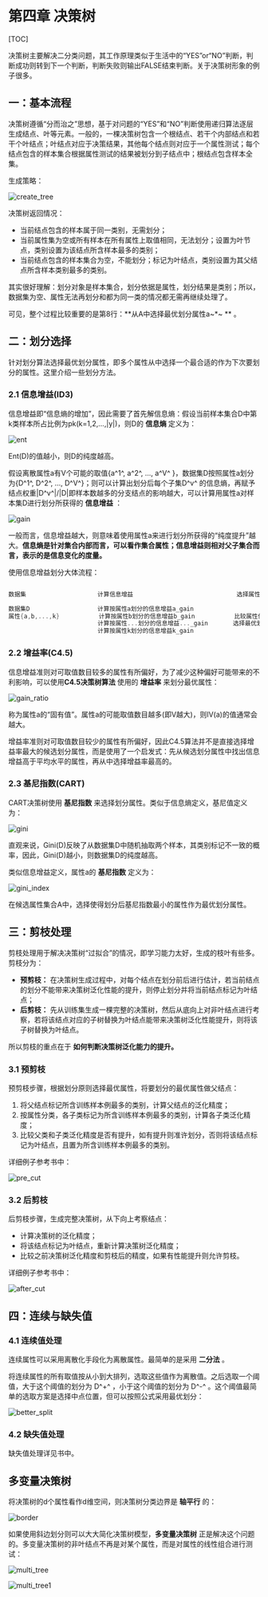 # 第四章 决策树

[TOC]



决策树主要解决二分类问题，其工作原理类似于生活中的“YES”or“NO”判断，判断成功则转到下一个判断，判断失败则输出FALSE结束判断。关于决策树形象的例子很多。

## 一：基本流程

决策树遵循“分而治之”思想，基于对问题的“YES”和“NO”判断使用递归算法逐层生成结点、叶等元素。一般的，一棵决策树包含一个根结点、若干个内部结点和若干个叶结点；叶结点对应于决策结果，其他每个结点则对应于一个属性测试；每个结点包含的样本集合根据属性测试的结果被划分到子结点中；根结点包含样本全集。

生成策略：

![create_tree](./create_tree.png)

决策树返回情况：

- 当前结点包含的样本属于同一类别，无需划分；
- 当前属性集为空或所有样本在所有属性上取值相同，无法划分；设置为叶节点，类别设置为该结点所含样本最多的类别；
- 当前结点包含的样本集合为空，不能划分；标记为叶结点，类别设置为其父结点所含样本类别最多的类别。

其实很好理解：划分对象是样本集合，划分依据是属性，划分结果是类别；所以，数据集为空、属性无法再划分和都为同一类的情况都无需再继续处理了。

可见，整个过程比较重要的是第8行：**从A中选择最优划分属性a~*~ ** 。





## 二：划分选择

针对划分算法选择最优划分属性，即多个属性从中选择一个最合适的作为下次要划分的属性。这里介绍一些划分方法。

### 2.1 信息增益(ID3)

信息增益即“信息熵的增加”，因此需要了首先解信息熵：假设当前样本集合D中第k类样本所占比例为pk(k=1,2,...,|y|)，则D的 **信息熵** 定义为：

![ent](./ent.png)

Ent(D)的值越小，则D的纯度越高。

假设离散属性a有V个可能的取值{a^1^, a^2^, ..., a^V^  }，数据集D按照属性a划分为{D^1^, D^2^, ..., D^V^}；则可以计算出划分后每个子集D^v^ 的信息熵，再赋予结点权重|D^v^|/|D|即样本数越多的分支结点的影响越大，可以计算用属性a对样本集D进行划分所获得的 **信息增益** ：

![gain](./gain.png)

一般而言，信息增益越大，则意味着使用属性a来进行划分所获得的“纯度提升”越大。**信息熵是针对集合内部而言，可以看作集合属性；信息增益则相对父子集合而言，表示的是信息变化的度量。** 

使用信息增益划分大体流程：

```c++

数据集                    计算信息增益                             选择属性  

数据集D                   计算按属性a划分的信息增益a_gain
属性{a,b,...,k}           计算按属性b划分的信息增益b_gain           比较属性信息增益
                         计算按属性...划分的信息增益..._gain       选择最优划分属性
                         计算按属性k划分的信息增益k_gain
```

### 2.2 增益率(C4.5)

信息增益准则对可取值数目较多的属性有所偏好，为了减少这种偏好可能带来的不利影响，可以使用**C4.5决策树算法** 使用的 **增益率** 来划分最优属性：

![gain_ratio](./gain_ratio.png)

称为属性a的“固有值”。属性a的可能取值数目越多(即V越大)，则IV(a)的值通常会越大。

增益率准则对可取值数目较少的属性有所偏好，因此C4.5算法并不是直接选择增益率最大的候选划分属性，而是使用了一个启发式：先从候选划分属性中找出信息增益高于平均水平的属性，再从中选择增益率最高的。

### 2.3 基尼指数(CART)

CART决策树使用 **基尼指数** 来选择划分属性。类似于信息熵定义，基尼值定义为：

![gini](./gini.png)

直观来说，Gini(D)反映了从数据集D中随机抽取两个样本，其类别标记不一致的概率，因此，Gini(D)越小，则数据集D的纯度越高。

类似信息增益定义，属性a的 **基尼指数** 定义为：

![gini_index](./gini_index.png)

在候选属性集合A中，选择使得划分后基尼指数最小的属性作为最优划分属性。





## 三：剪枝处理

剪枝处理用于解决决策树“过拟合”的情况，即学习能力太好，生成的枝叶有些多。剪枝分为：

- **预剪枝：** 在决策树生成过程中，对每个结点在划分前后进行估计，若当前结点的划分不能带来决策树泛化性能的提升，则停止划分并将当前结点标记为叶结点；
- **后剪枝：** 先从训练集生成一棵完整的决策树，然后从底向上对非叶结点进行考察，若将该结点对应的子树替换为叶结点能带来决策树泛化性能提升，则将该子树替换为叶结点。

所以剪枝的重点在于 **如何判断决策树泛化能力的提升。**

### 3.1 预剪枝

预剪枝步骤，根据划分原则选择最优属性，将要划分的最优属性做父结点：

1. 将父结点标记所含训练样本例最多的类别，计算父结点的泛化精度；
2. 按属性分类，各子类标记为所含训练样本例最多的类别，计算各子类泛化精度；
3. 比较父类和子类泛化精度是否有提升，如有提升则准许划分，否则将该结点标记为叶结点，且置为所含训练样本例最多的类别。

详细例子参考书中：

![pre_cut](./pre_cut.png)

### 3.2 后剪枝

后剪枝步骤，生成完整决策树，从下向上考察结点：

- 计算决策树的泛化精度；
- 将该结点标记为叶结点，重新计算决策树泛化精度；
- 比较之前决策树泛化精度和剪枝后的精度，如果有性能提升则允许剪枝。

详细例子参考书中：

![after_cut](./after_cut.png)





## 四：连续与缺失值

### 4.1 连续值处理

连续属性可以采用离散化手段化为离散属性。最简单的是采用 **二分法** 。

将连续属性的所有取值按从小到大排列，选取这些值作为离散值。之后选取一个阈值，大于这个阈值的划分为 D^+^ ，小于这个阈值的划分为 D^-^ 。这个阈值最简单的选取方案是选择中点位置，但可以按照公式采用最优划分：

![better_split](./better_split.png)

### 4.2 缺失值处理

缺失值处理详见书中。





## 多变量决策树

将决策树的d个属性看作d维空间，则决策树分类边界是 **轴平行** 的：

![border](./border.png)

如果使用斜边划分则可以大大简化决策树模型，**多变量决策树** 正是解决这个问题的。多变量决策树的非叶结点不再是对某个属性，而是对属性的线性组合进行测试：

![multi_tree](./multi_tree.png)

![multi_tree1](./multi_tree1.png)




